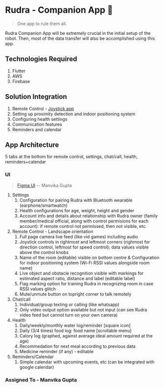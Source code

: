 # Rudra - Companion App 📱

> One app to rule them all.

Rudra Companion App will be extremely crucial in the initial setup of the robot. Then, most of the data transfer will also be accomplished using this app.

## Technologies Required
1. Flutter
2. AWS 
3. Firebase 

## Solution Integration
1. Remote Control - [Joystick app](https://medium.com/@gilesjeremydev/create-a-virtual-joystick-for-flame-game-cf62cad7bc4)
2. Setting up proximity detection and indoor positioning system
3. Configuring health settings
4. Communication features
5. Reminders and calendar

## App Architecture
5 tabs at the bottom for remote control, settings, chat/call, health, reminders+calendar
### UI
> [Figma UI](https://www.figma.com/file/ZvJIbCrDRH8H0hNnAknnMW/Rudra?node-id=0%3A1)
> -- Manvika Gupta

1. Settings
    1. Configuration for pairing Rudra with Bluetooth wearable (earphone/smartwatch)
    2. Health configurations for age, weight, height and gender
    3. Account info and details about relationship with Rudra owner (family member/medical official, along with control permisions for each account): if remote control not permissed, then not visible, etc.
2. Remote Control - Landscape orientation
    1. Full page camera live feed (like vid games) including audio
    2. Joystick controls in rightmost and leftmost corners (righmost for direction control, leftmost for speed control); data values visible above the control knobs
    3. Name of the room (editable) visible on bottom centre & Configuration for indoor positioning system (Wi-Fi RSSI values alongside room name)
    4. Live object and obstacle recognition visible with markings for estimated aspect ratio, distance and label (editable label)
    5. Flag marking option for training Rudra in recognizing room in case RSSI values glitch
    6. Mute/unmute button on topright corner to talk remotely
3. Chat/call
    1. Individual/group texting or calling (like whatsapp)
    2. Only video output option available but not input (can see Rudra video feed but cannot turn on your own camera)
4. Health
    1. Daily/weekly/monthly water log/reminder [square icon]
    2. Daily (3/4 times) food log: food name [scrollable menu]
    3. Calory log (graphed, against average ideal amount required at the age)
    4. Recommedation for next meal according to previous data
    5. Medicine reminder (if any) - editable
5. Reminders/Calendar
    1. Simple calendar with upcoming events, etc (can be integrated with google calendar)

### Assigned To - Manvika Gupta

